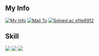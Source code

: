 ## My Info
[![My Info](https://img.shields.io/badge/MyInfo-000000?style=flat-square&logo=Notion&logoColor=white)](https://flint-stork-ee5.notion.site/Bae-Seonghyun-56f21cea36ab4ec0931d16b87e96f0be)
[![Mail To](https://img.shields.io/badge/Mail-EA4335?style=flat-square&logo=Gmail&logoColor=white)](mailto:xfile6912@u.sogang.ac.kr)
[![Solved.ac
xfile6912](http://mazassumnida.wtf/api/mini/generate_badge?boj=xfile6912)](https://solved.ac/xfile6912)
<br>

## Skill
<img src="https://img.shields.io/badge/C-A8B9CC?style=flat-square&logo=C&logoColor=white"/> <img src="https://img.shields.io/badge/C++-000000?style=flat&logo=c%2B%2B"/>
<img src="https://img.shields.io/badge/JAVA-007396?style=flat-square&logo=Java&logoColor=white"/>
